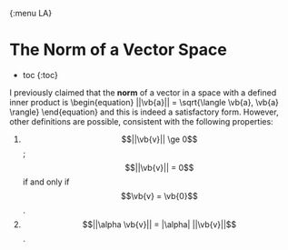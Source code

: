 {:menu LA}

# The Norm of a Vector Space

* toc
{:toc}

I previously claimed that the **norm** of a vector in a space with a defined inner product is
\begin{equation}
  ||\vb{a}|| = \sqrt{\langle \vb{a}, \vb{a} \rangle}
\end{equation}
and this is indeed a satisfactory form. However, other definitions are possible, consistent with the following properties:

1. $$||\vb{v}|| \ge 0$$; $$||\vb{v}|| = 0$$ if and only if $$\vb{v} = \vb{0}$$.
2. $$||\alpha \vb{v}|| = |\alpha| ||\vb{v}||$$.